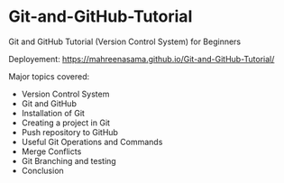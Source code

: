 # Git-and-GitHub-Tutorial
Git and GitHub Tutorial (Version Control System) for Beginners

Deployement: https://mahreenasama.github.io/Git-and-GitHub-Tutorial/

Major topics covered:
-  Version Control System 
-  Git and GitHub
-  Installation of Git
-  Creating a project in Git
-  Push repository to GitHub
-  Useful Git Operations and Commands
-  Merge Conflicts
-  Git Branching and testing
-  Conclusion


